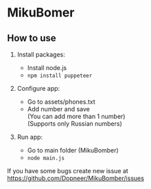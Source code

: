 # MikuBomer

## How to use

1. Install packages:
	+ Install node.js
	+ ```npm install puppeteer```

2. Configure app:
	+ Go to assets/phones.txt
	+ Add number and save  
	(You can add more than 1 number)  
	(Supports only Russian numbers)

3. Run app:
	+ Go to main folder (MikuBomber)
	+ ```node main.js```



If you have some bugs create new issue at https://github.com/Dopneer/MikuBomber/issues  
